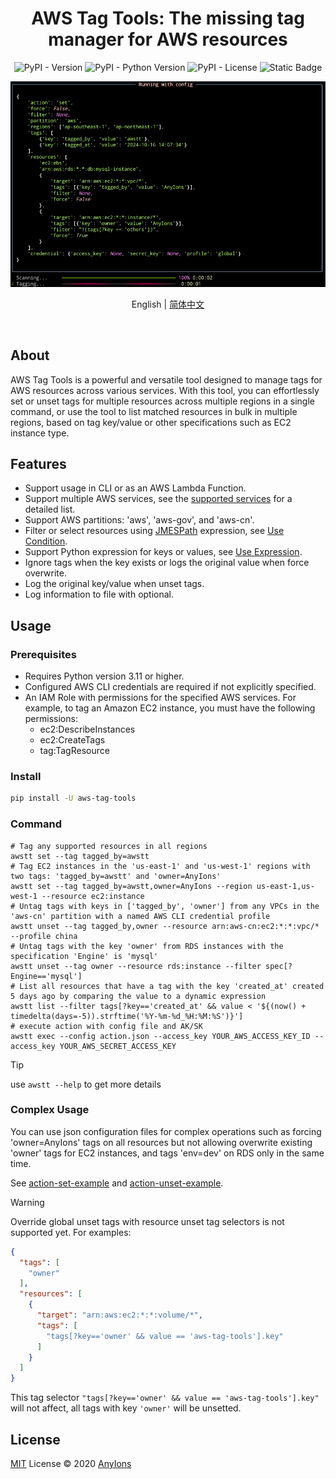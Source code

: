 <div align="center">

# AWS Tag Tools: The missing tag manager for AWS resources

![PyPI - Version](https://img.shields.io/pypi/v/aws-tag-tools?color=a1b858&style=for-the-badge)
![PyPI - Python Version](https://img.shields.io/pypi/pyversions/aws-tag-Tools?&style=for-the-badge)
![PyPI - License](https://img.shields.io/pypi/l/aws-tag-tools?color=&style=for-the-badge)
![Static Badge](https://img.shields.io/badge/author-AnyIons-violet?&style=for-the-badge)

<img src="docs/app.png" alt="awstt" />

English | [简体中文](README_zh_CN.md)
</div>
<br />

## About

AWS Tag Tools is a powerful and versatile tool designed to manage tags for AWS resources across various services. With
this tool, you can effortlessly set or unset tags for multiple resources across multiple regions in a single command, or
use the tool to list matched resources in bulk in multiple regions, based on tag key/value or other specifications
such as EC2 instance type.

## Features

- Support usage in CLI or as an AWS Lambda Function.
- Support multiple AWS services, see the [supported services](docs/en_US/Supported-Services.md) for a detailed list.
- Support AWS partitions: 'aws', 'aws-gov', and 'aws-cn'.
- Filter or select resources using [JMESPath](https://jmespath.org/) expression,
  see [Use Condition](docs/en_US/Use-Selector.md).
- Support Python expression for keys or values, see [Use Expression](docs/en_US/Use-Expression.md).
- Ignore tags when the key exists or logs the original value when force overwrite.
- Log the original key/value when unset tags.
- Log information to file with optional.

## Usage

### Prerequisites

- Requires Python version 3.11 or higher.
- Configured AWS CLI credentials are required if not explicitly specified.
- An IAM Role with permissions for the specified AWS services. For example, to tag an Amazon EC2 instance, you must have
  the following permissions:
    - ec2:DescribeInstances
    - ec2:CreateTags
    - tag:TagResource

### Install

```bash
pip install -U aws-tag-tools
```

### Command

```shell
# Tag any supported resources in all regions
awstt set --tag tagged_by=awstt
# Tag EC2 instances in the 'us-east-1' and 'us-west-1' regions with two tags: 'tagged_by=awstt' and 'owner=AnyIons'
awstt set --tag tagged_by=awstt,owner=AnyIons --region us-east-1,us-west-1 --resource ec2:instance
# Untag tags with keys in ['tagged_by', 'owner'] from any VPCs in the 'aws-cn' partition with a named AWS CLI credential profile
awstt unset --tag tagged_by,owner --resource arn:aws-cn:ec2:*:*:vpc/* --profile china
# Untag tags with the key 'owner' from RDS instances with the specification 'Engine' is 'mysql'
awstt unset --tag owner --resource rds:instance --filter spec[?Engine=='mysql']
# List all resources that have a tag with the key 'created_at' created 5 days ago by comparing the value to a dynamic expression
awstt list --filter tags[?key=='created_at' && value < '${(now() + timedelta(days=-5)).strftime('%Y-%m-%d_%H:%M:%S')}']
# execute action with config file and AK/SK
awstt exec --config action.json --access_key YOUR_AWS_ACCESS_KEY_ID --access_key YOUR_AWS_SECRET_ACCESS_KEY
```

> [!TIP]
> use `awstt --help` to get more details

### Complex Usage

You can use json configuration files for complex operations such as forcing 'owner=AnyIons' tags on all resources but
not allowing overwrite existing 'owner' tags for EC2 instances, and tags 'env=dev' on RDS only in the same time.

See [action-set-example](examples/action-set.json) and [action-unset-example](examples/action-unset.json).

> [!WARNING]
> Override global unset tags with resource unset tag selectors is not supported yet. For examples:
>
> ```json
> {
>   "tags": [
>     "owner"
>   ],
>   "resources": [
>     {
>       "target": "arn:aws:ec2:*:*:volume/*",
>       "tags": [
>         "tags[?key=='owner' && value == 'aws-tag-tools'].key"
>       ]
>     }
>   ]
> } 
> ```
> This tag selector `"tags[?key=='owner' && value == 'aws-tag-tools'].key"` will not affect, all tags with
> key `'owner'` will be unsetted.

## License

[MIT](./LICENSE) License © 2020 [AnyIons](https://github.com/anyions)